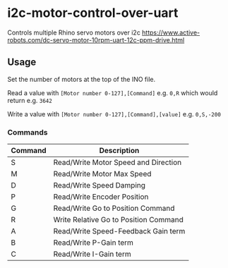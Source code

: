 # i2c-motor-control-over-uart
Controls multiple Rhino servo motors over i2c https://www.active-robots.com/dc-servo-motor-10rpm-uart-12c-ppm-drive.html

## Usage

Set the number of motors at the top of the INO file.

Read a value with `[Motor number 0-127],[Command]` e.g. `0,R` which would return e.g. `3642`

Write a value with `[Motor number 0-127],[Command],[value]` e.g. `0,S,-200`

### Commands

| Command | Description                           |
|---------|---------------------------------------|
| S       | Read/Write Motor Speed and Direction  |
| M       | Read/Write Motor Max Speed            |
| D       | Read/Write Speed Damping              |
| P       | Read/Write Encoder Position           |
| G       | Read/Write Go to Position Command     |
| R       | Write Relative Go to Position Command |
| A       | Read/Write Speed-Feedback Gain term   |
| B       | Read/Write P-Gain term                |
| C       | Read/Write I-Gain term                |
